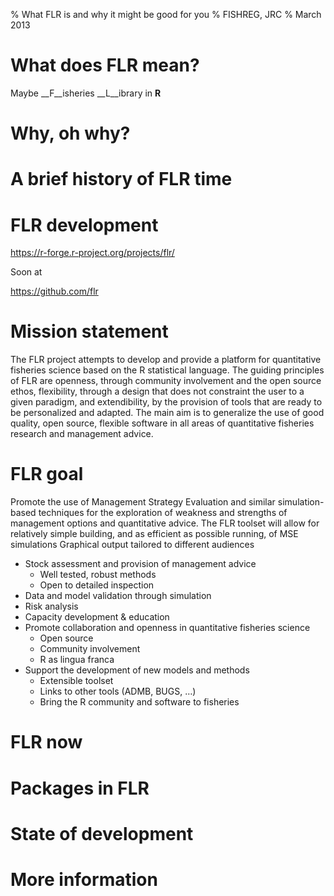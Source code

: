 % What FLR is and why it might be good for you
% FISHREG, JRC
% March 2013

# What does FLR mean?

Maybe __F__isheries __L__ibrary in __R__

# Why, oh why?

# A brief history of FLR time

# FLR development

https://r-forge.r-project.org/projects/flr/

Soon at

https://github.com/flr

# Mission statement

The FLR project attempts to develop and provide a platform for quantitative fisheries science based on the R statistical language. The guiding principles of FLR are openness, through community involvement and the open source ethos, flexibility, through a design that does not constraint the user to a given paradigm, and extendibility, by the provision of tools that are ready to be personalized and adapted. The main aim is to generalize the use of good quality, open source, flexible software in all areas of quantitative fisheries research and management advice.

# FLR goal

Promote the use of Management Strategy Evaluation and similar simulation-based techniques for the exploration of weakness and strengths of management options and quantitative advice. The FLR toolset will allow for relatively simple building, and as efficient as possible running, of MSE simulations Graphical output tailored to different audiences

- Stock assessment and provision of management advice
  - Well tested, robust methods
  - Open to detailed inspection
- Data and model validation through simulation
- Risk analysis
- Capacity development & education
- Promote collaboration and openness in quantitative fisheries science
  - Open source
  - Community involvement
  - R as lingua franca
- Support the development of new models and methods
  - Extensible toolset
  - Links to other tools (ADMB, BUGS, …)
  - Bring the R community and software to fisheries

# FLR now


# Packages in FLR

# State of development

# More information
